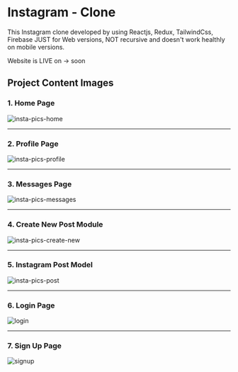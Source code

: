 # Instagram - Clone

This Instagram clone developed by using Reactjs, Redux, TailwindCss, Firebase JUST for Web versions, NOT recursive and doesn't work healthly on mobile versions.

Website is LIVE on -> soon

## Project Content Images

### 1. Home Page

![insta-pics-home](https://github.com/Charyyev17/instagram-clone/assets/66562485/a812d171-5fb9-402e-825d-1fe090826c5f)

-----------------------------------------------------------------------------------------------------------------------------

### 2. Profile Page

![insta-pics-profile](https://github.com/Charyyev17/instagram-clone/assets/66562485/f886d1ef-eeeb-4303-9da8-956ee0fd7d7b)

-----------------------------------------------------------------------------------------------------------------------------

### 3. Messages Page

![insta-pics-messages](https://github.com/Charyyev17/instagram-clone/assets/66562485/8849d1ad-5a00-4b86-92eb-d38a5a0720df)

-----------------------------------------------------------------------------------------------------------------------------

### 4. Create New Post Module

![insta-pics-create-new](https://github.com/Charyyev17/instagram-clone/assets/66562485/4675e259-6989-45bc-aa77-262c57787aa6)

-----------------------------------------------------------------------------------------------------------------------------

### 5. Instagram Post Model

![insta-pics-post](https://github.com/Charyyev17/instagram-clone/assets/66562485/db116183-bd80-4a4b-9a71-4ec3947e0e6a)

-----------------------------------------------------------------------------------------------------------------------------

### 6. Login Page

![login](https://github.com/Charyyev17/instagram-clone/assets/66562485/0c3c108b-0b0a-443a-a57f-486e42046daa)

-----------------------------------------------------------------------------------------------------------------------------

### 7. Sign Up Page

![signup](https://github.com/Charyyev17/instagram-clone/assets/66562485/a628ccea-be03-4ec6-9c6f-cf523ccd114a)
